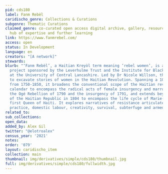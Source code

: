 ```yaml
---
pid: cds180
label: Fanm Rebèl
caridischo_genre: Collections & Curations
subgenre: Thematic Curations
claimed_genre: co-curated open access digital archive, gallery, resource centre and
  hub of expertise and further learning
link: https://www.fanmrebel.com/
access: open
status: In Development
language: en
creators: "[A network]"
stewards:
blurb: "‘Fanm Rebèl’, a Haitian Kreyòl term meaning ‘rebel women’, is a 3-year research
  project sponsored by the Leverhulme Trust and the Institute for Black Atlantic Research
  at the University of Central Lancashire. Led by Dr Nicole Willson, the project seeks
  to excavate stories of women in the Haitian Revolution. Spanning a 100-year trajectory,
  from 1750-1850, it broadens the conventional scope of the Haitian revolutionary
  calendar to encompass the radical acts of female insurgency and marronage that predate
  the Ogé Rebellion of 1790 and the insurgency of 1791, and extends beyond the birth
  of the Haitian Republic in 1804 to encompass the life cycle of Marie-Louise Christophe,
  first Queen of Haiti. It explores narratives of resistance articulated through spiritual
  practice, domestic labour, creativity, survival, subterfuge and armed combat. "
related_to:
sub_collections:
open_data:
added_by: Alex Gil
twitter: "@elotroalex"
census_year: '2021'
notes:
order: '079'
layout: caridischo_item
collection: main
thumbnail: img/derivatives/simple/cds180/thumbnail.jpg
full: img/derivatives/simple/cds180/fullwidth.jpg
---
```

